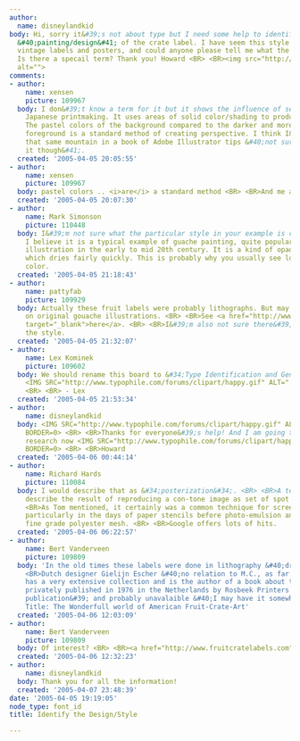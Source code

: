 ```yaml
---
author:
  name: disneylandkid
body: Hi, sorry it&#39;s not about type but I need some help to identify the style
  &#40;painting/design&#41; of the crate label. I have seem this style used on the
  vintage labels and posters, and could anyone please tell me what the style is called?
  Is there a specail term? Thank you! Howard <BR> <BR><img src="http://www.typophile.com/forums/messages/83/68877.jpg"
  alt="">
comments:
- author:
    name: xensen
    picture: 109967
  body: I don&#39;t know a term for it but it shows the influence of serigraphy and
    Japanese printmaking. It uses areas of solid color/shading to produce a 3D effect.
    The pastel colors of the background compared to the darker and more saturated
    foreground is a standard method of creating perspective. I think I&#39;ve seen
    that same mountain in a book of Adobe Illustrator tips &#40;not sure I can find
    it though&#41;.
  created: '2005-04-05 20:05:55'
- author:
    name: xensen
    picture: 109967
  body: pastel colors .. <i>are</i> a standard method <BR> <BR>And me an editor!
  created: '2005-04-05 20:07:30'
- author:
    name: Mark Simonson
    picture: 110448
  body: I&#39;m not sure what the particular style in your example is called, but
    I believe it is a typical example of guache painting, quite popular in commercial
    illustration in the early to mid 20th century. It is a kind of opaque watercolor
    which dries fairly quickly. This is probably why you usually see lots of flat
    color.
  created: '2005-04-05 21:18:43'
- author:
    name: pattyfab
    picture: 109929
  body: Actually these fruit labels were probably lithographs. But may have been based
    on original gouache illustrations. <BR> <BR>See <a href="http://www.scripophily.net/clicherforol.html"
    target="_blank">here</a>. <BR> <BR>I&#39;m also not sure there&#39;s a name for
    the style.
  created: '2005-04-05 21:32:07'
- author:
    name: Lex Kominek
    picture: 109602
  body: We should rename this board to &#34;Type Identification and General Art Trivia&#34;
    <IMG SRC="http://www.typophile.com/forums/clipart/happy.gif" ALT=":-&#41;" BORDER=0>
    <BR> <BR> - Lex
  created: '2005-04-05 21:53:34'
- author:
    name: disneylandkid
  body: <IMG SRC="http://www.typophile.com/forums/clipart/happy.gif" ALT=":-&#41;"
    BORDER=0> <BR> <BR>Thanks for everyone&#39;s help! And I am going to do some more
    research now <IMG SRC="http://www.typophile.com/forums/clipart/happy.gif" ALT=":-&#41;"
    BORDER=0> <BR> <BR>Howard
  created: '2005-04-06 00:44:14'
- author:
    name: Richard Hards
    picture: 110084
  body: I would describe that as &#34;posterization&#34;. <BR> <BR>A term coined to
    describe the result of reproducing a con-tone image as set of spot colours. <BR>
    <BR>As Tom mentioned, it certainly was a common technique for screen printers,
    particularly in the days of paper stencils before photo-emulsion and consistant
    fine grade polyester mesh. <BR> <BR>Google offers lots of hits.
  created: '2005-04-06 06:22:57'
- author:
    name: Bert Vanderveen
    picture: 109809
  body: 'In the old times these labels were done in lithography &#40;drawing on stones...&#41;.
    <BR>Dutch designer Gielijn Escher &#40;no relation to M.C., as far as I know&#41;
    has a very extensive collection and is the author of a book about this -- it was
    privately published in 1976 in the Netherlands by Rosbeek Printers as a &#39;goodwill
    publication&#39; and probably unavalaible &#40;I may have it somewhere in storage&#41;.
    Title: The Wonderfull world of American Fruit-Crate-Art'
  created: '2005-04-06 12:03:09'
- author:
    name: Bert Vanderveen
    picture: 109809
  body: Of interest? <BR> <BR><a href="http://www.fruitcratelabels.com" target="_blank">www.fruitcratelabels.com</a>
  created: '2005-04-06 12:32:23'
- author:
    name: disneylandkid
  body: Thank you for all the information!
  created: '2005-04-07 23:48:39'
date: '2005-04-05 19:19:05'
node_type: font_id
title: Identify the Design/Style

---
```

